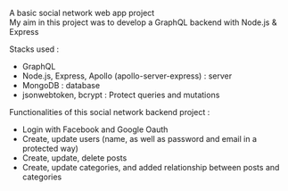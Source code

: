 A basic social network web app project  
My aim in this project was to develop a GraphQL backend with Node.js & Express  

Stacks used :
-	GraphQL
-	Node.js, Express, Apollo (apollo-server-express) : server
-	MongoDB : database
-	jsonwebtoken, bcrypt : Protect queries and mutations

Functionalities of this social network backend project :
-	Login with Facebook and Google Oauth
-	Create, update users (name, as well as password and email in a protected way)
-	Create, update, delete posts 
-	Create, update categories, and added relationship between posts and categories

